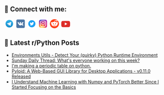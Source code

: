 ## 🔎 Connect with me:
[<img src="https://github.com/bullbesh/bullbesh/blob/main/images/Telegram.png" width="32" height="32" />](https://t.me/bullbesh)
[<img src="https://github.com/bullbesh/bullbesh/blob/main/images/VK.png" width="32" height="32" />](https://vk.com/bullbesh)
[<img src="https://github.com/bullbesh/bullbesh/blob/main/images/Twitter.png" width="32" height="32" />](https://twitter.com/bullbesh1)
[<img src="https://github.com/bullbesh/bullbesh/blob/main/images/Instagram.png" width="32" height="32" />](https://www.instagram.com/bullbesh)
[<img src="https://github.com/bullbesh/bullbesh/blob/main/images/Reddit.png" width="32" height="32" />](https://www.reddit.com/user/bullbesh)
[<img src="https://github.com/bullbesh/bullbesh/blob/main/images/YouTube.png" width="32" height="32" />](https://www.youtube.com/channel/UCtfjRs6uzgq5mfm8S06WTcg)

## 📕 Latest r/Python Posts
<!-- BLOG-POST-LIST:START -->
- [Environments Utils - Detect Your &lpar;quirky&rpar; Python Runtime Environment](https://www.reddit.com/r/Python/comments/1g2lh97/environments_utils_detect_your_quirky_python/)
- [Sunday Daily Thread: What&#39;s everyone working on this week?](https://www.reddit.com/r/Python/comments/1g2d9f2/sunday_daily_thread_whats_everyone_working_on/)
- [I&#39;m making a periodic table on python.](https://www.reddit.com/r/Python/comments/1g2af5p/im_making_a_periodic_table_on_python/)
- [Pyloid: A Web-Based GUI Library for Desktop Applications - v0.11.0 Released](https://www.reddit.com/r/Python/comments/1g1w3ox/pyloid_a_webbased_gui_library_for_desktop/)
- [I Understand Machine Learning with Numpy and PyTorch Better Since I Started Focusing on the Basics](https://www.reddit.com/r/Python/comments/1g1uuyc/i_understand_machine_learning_with_numpy_and/)
<!-- BLOG-POST-LIST:END -->
